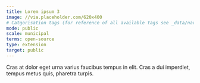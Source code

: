 ```yaml
---
title: Lorem ipsum 3
image: //via.placeholder.com/620x400
# Catgorisation tags (for reference of all available tags see _data/navigation_tools.yml file):
mode: public
scale: municipal
terms: open-source
type: extension
target: public
---
```


Cras at dolor eget urna varius faucibus tempus in elit. Cras a dui imperdiet, tempus metus quis, pharetra turpis.